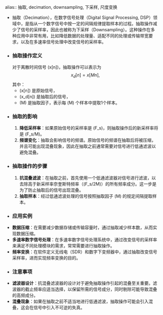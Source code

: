 alias:: 抽取, decimation, downsampling, 下采样, 尺度变换

- 抽取（Decimation），在数字信号处理（Digital Signal Processing, DSP）领域中，是指从一个数字信号中按一定的间隔规律提取样本的过程。抽取操作减少了信号的采样率，因此也被称为下采样（Downsampling）。这种操作在多种应用中非常有用，比如降低数据的处理量、适配不同的处理或传输带宽要求，以及在多速率信号处理中改变信号的采样率。
- ### 抽取操作定义
  对于离散时间信号 \(x[n]\)，抽取操作可以表示为 
  $$x_d[n] = x[Mn],$$
  其中：
	- \(x[n]\) 是原始信号，
	- \(x_d[n]\) 是抽取后的信号，
	- \(M\) 是抽取因子，表示每 \(M\) 个样本中提取1个样本。
- ### 抽取的影响
  1. **降低采样率**：如果原始信号的采样率是 \(F_s\)，则抽取操作后的新采样率将是 \(F_s/M\)。
  2. **频谱变化**：抽取会影响信号的频谱。原始信号的频谱在抽取后将被压缩，并且可能出现混叠现象，因此在抽取之前通常需要对信号进行低通滤波以避免混叠。
- ### 抽取操作的步骤
  1. **抗混叠滤波**：在抽取之前，首先使用一个低通滤波器对信号进行滤波，以去除高于新采样率奈奎斯特频率（\(F_s/2M\)）的所有频率成分。这一步是为了防止抽取后的信号出现混叠。
  2. **抽取样本**：经过低通滤波处理的信号按照抽取因子 \(M\) 的规定间隔提取样本。
- ### 应用实例
- **数据压缩**：在需要减少数据存储或传输容量时，通过抽取减少样本数，从而实现数据压缩。
- **多速率数字信号处理**：在多速率数字信号处理系统中，通过改变信号的采样率来满足不同处理模块的需求，常常需要进行抽取操作。
- **频率变换**：在软件定义无线电（SDR）和数字下变频器中，通过抽取改变信号采样率，进而实现频率变换的目的。
- ### 注意事项
- **滤波器设计**：抗混叠滤波器的设计对于避免抽取操作引起的混叠至关重要。滤波器的截止频率应适当选择，以保留所需的信号成分，同时剔除可能导致混叠的高频成分。
- **混叠现象**：如果在抽取之前不适当地进行低通滤波，抽取操作可能会引入混叠，这会在信号中引入不可逆的失真。